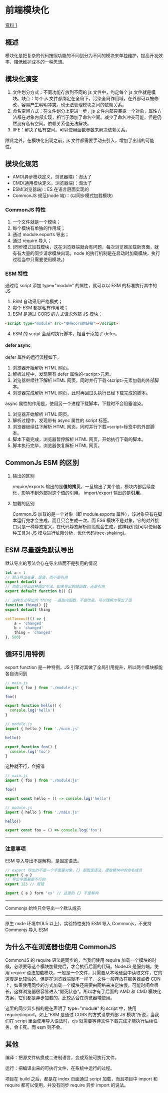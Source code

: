 # 前端模块化

[资料 1](https://github.com/seajs/seajs/issues/588)

## 概述

模块化是把复杂的代码按照功能的不同划分为不同的模块来单独维护，提高开发效率，降低维护成本的一种思想。

## 模块化演变

1. 文件划分方式：不同功能存放到不同的 js 文件中，约定每个 js 文件就是模块。缺点：每个 js 文件都绑定在全局下，污染全局作用域，在外部可以被修改，容易产生明明冲突。也无法管理模块之间的依赖关系。
2. 命名空间方式：在文件划分上更进一步，js 文件内部只暴露一个对象，属性方法都在对象内部实现，相当于添加了命名空间。减少了命名冲突可能，但是仍然没有私有空间。依赖关系也无法解决。
3. IIFE：解决了私有空间。可以使用函数参数来解决依赖关系。

除此之外，在模块化出现之前，js 文件都需要手动去引入，增加了出错的可能性。

## 模块化规范

- AMD(异步模块定义，浏览器端)：淘汰了
- CMD(通用模块定义，浏览器端)：淘汰了
- ESM(浏览器端)：ES 在语言层面实现的
- CommonJS 规范(node 端)：(以同步模式加载模块)

### CommonJS 特性

1. 一个文件就是一个模块；
2. 每个模块有单独的作用域；
3. 通过 module.exports 导出；
4. 通过 require 导入；
5. (同步模式加载模块，这在浏览器端就会有问题，每次浏览器加载新页面，就有有大量的同步请求模块出现。node 的执行机制是在启动时加载模块，执行过程当中只需要使用模块。)

### ESM 特性

通过给 script 添加 type="module" 的属性，就可以以 ESM 的标准执行其中的 JS

1. ESM 自动采用严格模式；
2. 每个 ESM 都是私有作用域；
3. ESM 是通过 CORS 的方式请求外部 JS 模块；

```html
<script type="module" src="支持cors的链接"></script>
```

4. ESM 的 script 会延时执行脚本，相当于添加了 defer。

#### defer async

defer 属性的运行流程如下。

1. 浏览器开始解析 HTML 网页。
2. 解析过程中，发现带有 defer 属性的\<script\>元素。
3. 浏览器继续往下解析 HTML 网页，同时并行下载\<script\>元素加载的外部脚本。
4. 浏览器完成解析 HTML 网页，此时再回过头执行已经下载完成的脚本。

async 属性的作用是，使用另一个进程下载脚本，下载时不会阻塞渲染。

1. 浏览器开始解析 HTML 网页。
2. 解析过程中，发现带有 async 属性的 script 标签。
3. 浏览器继续往下解析 HTML 网页，同时并行下载\<script\>标签中的外部脚本。
4. 脚本下载完成，浏览器暂停解析 HTML 网页，开始执行下载的脚本。
5. 脚本执行完毕，浏览器恢复解析 HTML 网页。

## CommonJs ESM 的区别

1. 输出的区别

   require/exports 输出的是**值的拷贝**，一旦输出了某个值，模块内部后续变化，影响不到外部对这个值的引用。
   import/export 输出的是**引用**。

2. 加载的区别

   CommonJS 加载的是一个对象（即 module.exports 属性），该对象只有在脚本运行完才会生成，而且只会生成一次。而 ES6 模块不是对象，它的对外接口只是一种静态定义，在代码静态解析阶段就会生成，这样我们就可以使用各种工具对 JS 模块进行依赖分析，优化代码(tree-shaking)。

## ESM 尽量避免默认导出

默认导出的写法会存在导出值而不是引用的情况

```js
let a = 1
// 默认导出变量，是值，而不是引用
export default a
// 而默认导出这种固定写法，如果导出的是函数，还是引用
export default function b() {}

// 这种方式导出的 thing 一直指向函数，不会改变。可以理解为导出了值
function thing() {}
export default thing

setTimeout(() => {
    a = 'changed'
    b = 'changed'
    thing = 'changed'
}, 500)

```

## 循环引用特例

export function 是一种特例，JS 引擎对其做了全局引用提升，所以两个模块都能各自访问到

```js
// main.js
import { foo } from './module.js'

foo()

export function hello() {
  console.log('hello')
}

// module.js
import { hello } from './main.js'

hello()

export function foo() {
  console.log('foo')
}
```

这种就不行，会报错

```js
// main.js
import { foo } from './module.js'

foo()

export const hello = () => console.log('hello')

// module.js
import { hello } from './main.js'

hello()

export const foo = () => console.log('foo')
```

---

### 注意事项

ESM 导入导出不是解构，是固定语法。

```js
// export 导出的不是一个字面量对象，{} 是固定语法，提取模块中的命名成员
export { a }
// 导出字面量是不行的
export 123 // 报错

import { a } form 'xx' // 这里的 {} 不是解构
```

---

Commonjs 始终只会导出一个默认成员

---

原生 node 环境中(8.5 以上)，实验特性支持 ESM 导入 Commonjs，不支持 Commonjs 导入 ESM

## 为什么不在浏览器也使用 CommonJS

CommonJS 的 require 语法是同步的，当我们使用 require 加载一个模块的时候，必须要等这个模块加载完后，才会执行后面的代码。NodeJS 是服务端，使用 require 语法加载模块，一般是一个文件，只需要从本地硬盘中读取文件，它的速度是比较快的。但是在浏览器端就不一样了，文件一般存放在服务器或者 CDN 上，如果使用同步的方式加载一个模块还需要由网络来决定快慢，可能时间会很长，这样浏览器很容易进入“假死状态”。所以才有了后面的 AMD 和 CMD 模块化方案，它们都是异步加载的，比较适合在浏览器端使用。

这里的同步异步指的是在声明了 type="module" 的 script 中，使用 require/import。如上“ESM 是通过 CORS 的方式请求外部 JS 模块”所说，当我们在 script 里面使用导入语法时，cjs 就需要等待文件下载完成才能执行后续任务，会卡死。而 esm 则不会。

## 其他

编译：把源文件转换成二进制语言，变成系统可执行文件。

运行：把编译出来的可执行文件，在系统中运行的过程。

项目在 build 之后，都是在 index 页面通过 script 加载，而且项目中 import 和 require 都可以使用，并没有同步 require 异步 import 的说法。
